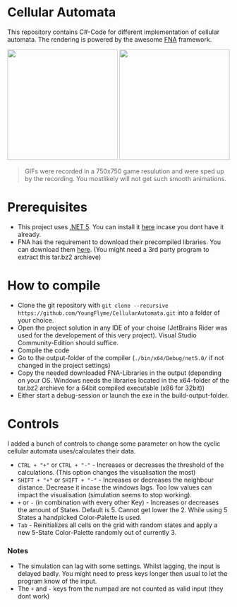 
# Cellular Automata
This repository contains C#-Code for different implementation of cellular automata.
The rendering is powered by the awesome [FNA](https://github.com/FNA-XNA/FNA) framework.

<img src="/Images/CyclicCellularAutoamta_5_5_29.gif" width="250" height="250" /> <img src="/Images/CyclicCellularAutoamta_5_5_29_2.gif" width="250" height="250" />
> GIFs were recorded in a 750x750 game resulution and were sped up by the recording. You mostlikely will not get such smooth animations.

# Prerequisites

 - This project uses [.NET 5](https://dotnet.microsoft.com/en-us/download/dotnet/5.0). You can install it [here](https://dotnet.microsoft.com/en-us/download/dotnet/5.0) incase you dont have it already.
 - FNA has the requirement to download their precompiled libraries. You can download them [here](https://fna.flibitijibibo.com/archive/fnalibs.tar.bz2). (You might need a 3rd party program to extract this tar.bz2 archieve)

# How to compile

 - Clone the git repository with `git clone --recursive https://github.com/YoungFlyme/CellularAutomata.git` into a folder of your choice.
 - Open the project solution in any IDE of your choise (JetBrains Rider was used for the developement of this very project). Visual Studio Community-Edition should suffice.
 - Compile the code
 - Go to the output-folder of the compiler (`./bin/x64/Debug/net5.0/` if not changed in the project settings)
 - Copy the needed downloaded FNA-Libraries in the output (depending on your OS. Windows needs the libraries located in the x64-folder of the tar.bz2 archieve for a 64bit compiled executable (x86 for 32bit))
 - Either start a debug-session or launch the exe in the build-output-folder.
# Controls
I added a bunch of controls to change some parameter on how the cyclic cellular automata uses/calculates their data.
 - `CTRL + "+"` or `CTRL + "-"` - Increases or decreases the threshold of the calculations. (This option changes the visualisation the most)
 - `SHIFT + "+"` or `SHIFT + "-"` - Increases or decreases the neighbour distance. Decrease it incase the windows lags. Too low values can impact the visualisation (simulation seems to stop working).
 - `+` or `-` (in combination with every other Key) - Increases or decreases the amount of States. Default is 5. Cannot get lower the 2. While using 5 States a handpicked Color-Palette is used.
 - `Tab` - Reinitializes all cells on the grid with random states and apply a new 5-State Color-Palette randomly out of currently 3.
### Notes
 - The simulation can lag with some settings. Whilst lagging, the input is delayed badly. You might need to press keys longer then usual to let the program know of the input.
 - The `+` and `-` keys from the numpad are not counted as valid input (they dont work)

